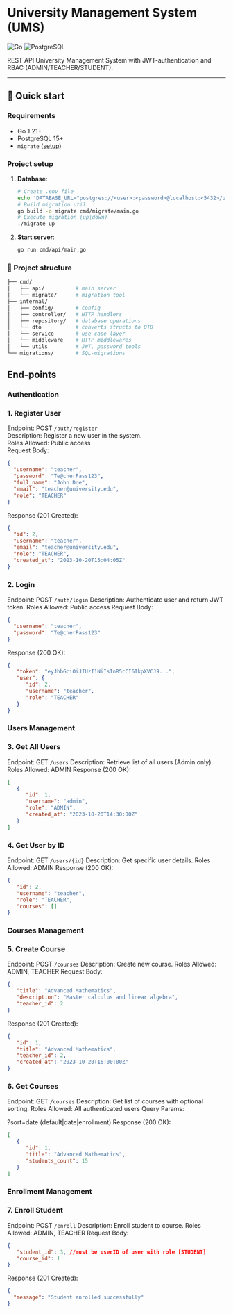 # University Management System (UMS)

![Go](https://img.shields.io/badge/Go-1.21%2B-blue)
![PostgreSQL](https://img.shields.io/badge/PostgreSQL-15%2B-brightgreen)

REST API University Management System with JWT-authentication and RBAC (ADMIN/TEACHER/STUDENT).

---

## 🚀 Quick start

### Requirements
- Go 1.21+
- PostgreSQL 15+
-  `migrate` ([setup](https://github.com/golang-migrate/migrate))

### Project setup

1. **Database**:
   ```bash
   # Create .env file
   echo 'DATABASE_URL="postgres://<user>:<password>@localhost:<5432>/ums?sslmode=disable"' > .env
   # Build migration util
   go build -o migrate cmd/migrate/main.go
   # Execute migration (up|down)
   ./migrate up
   ```
2. **Start server**:
   ```bash
   go run cmd/api/main.go
   ```

### 📂 Project structure
```bash
├── cmd/
│   ├── api/          # main server
│   └── migrate/      # migration tool
├── internal/
│   ├── config/       # config
│   ├── controller/   # HTTP handlers
│   ├── repository/   # database operations
│   └── dto           # converts structs to DTO
│   └── service       # use-case layer
│   └── middleware    # HTTP middlewares
│   └── utils         # JWT, password tools   
└── migrations/       # SQL-migrations
```
## End-points
### Authentication

### 1. Register User
  Endpoint: POST `/auth/register`  
  Description: Register a new user in the system.  
  Roles Allowed: Public access  
  Request Body:
```json
{
  "username": "teacher",
  "password": "Te@cherPass123",
  "full_name": "John Doe",
  "email": "teacher@university.edu",
  "role": "TEACHER"
}
```
Response (201 Created):
```json
{
  "id": 2,
  "username": "teacher",
  "email": "teacher@university.edu",
  "role": "TEACHER",
  "created_at": "2023-10-20T15:04:05Z"
}
```
### 2. Login
   Endpoint: POST `/auth/login`
   Description: Authenticate user and return JWT token.
   Roles Allowed: Public access
   Request Body:

```json
{
  "username": "teacher",
  "password": "Te@cherPass123"
}
```
Response (200 OK):
```json
{
   "token": "eyJhbGciOiJIUzI1NiIsInR5cCI6IkpXVCJ9...",
   "user": {
      "id": 2,
      "username": "teacher",
      "role": "TEACHER"
   }
}
```
### Users Management
### 3. Get All Users
Endpoint: GET `/users`
Description: Retrieve list of all users (Admin only).
Roles Allowed: ADMIN
Response (200 OK):
```json
[
   {
      "id": 1,
      "username": "admin",
      "role": "ADMIN",
      "created_at": "2023-10-20T14:30:00Z"
   }
]
```
### 4. Get User by ID
Endpoint: GET `/users/{id}`
Description: Get specific user details.
Roles Allowed: ADMIN
Response (200 OK):
```json
{
   "id": 2,
   "username": "teacher",
   "role": "TEACHER",
   "courses": []
}
```
### Courses Management
### 5. Create Course
Endpoint: POST `/courses`
Description: Create new course.
Roles Allowed: ADMIN, TEACHER
Request Body:
```json
{
   "title": "Advanced Mathematics",
   "description": "Master calculus and linear algebra",
   "teacher_id": 2
}
```
Response (201 Created):
```json
{
   "id": 1,
   "title": "Advanced Mathematics",
   "teacher_id": 2,
   "created_at": "2023-10-20T16:00:00Z"
}
```
### 6. Get Courses
Endpoint: GET `/courses`
Description: Get list of courses with optional sorting.
Roles Allowed: All authenticated users
Query Params:

?sort=date (default|date|enrollment)
Response (200 OK):
```json
[
   {
      "id": 1,
      "title": "Advanced Mathematics",
      "students_count": 15
   }
]
```
### Enrollment Management
### 7. Enroll Student
Endpoint: POST `/enroll`
Description: Enroll student to course.
Roles Allowed: ADMIN, TEACHER
Request Body:
```json
{
   "student_id": 3, //must be userID of user with role [STUDENT]
   "course_id": 1
}
```
Response (201 Created):
```json
{
  "message": "Student enrolled successfully"
}
```
